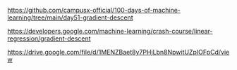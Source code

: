 https://github.com/campusx-official/100-days-of-machine-learning/tree/main/day51-gradient-descent


https://developers.google.com/machine-learning/crash-course/linear-regression/gradient-descent


https://drive.google.com/file/d/1MENZBaet8y7PHjLbn8NpwitUZpIOFpCd/view